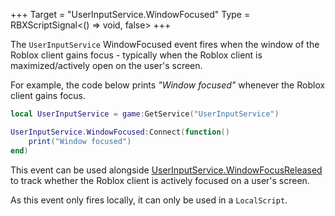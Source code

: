 +++
Target = "UserInputService.WindowFocused"
Type = RBXScriptSignal<() => void, false>
+++

The `UserInputService` WindowFocused event fires when the window of the Roblox client gains focus - typically when the Roblox client is maximized/actively open on the user's screen.For example, the code below prints *"Window focused"* whenever the Roblox client gains focus.```lualocal UserInputService = game:GetService("UserInputService")UserInputService.WindowFocused:Connect(function()	print("Window focused")end)```This event can be used alongside [UserInputService.WindowFocusReleased](https://developer.roblox.com/api-reference/event/UserInputService/WindowFocusReleased) to track whether the Roblox client is actively focused on a user's screen.As this event only fires locally, it can only be used in a `LocalScript`.